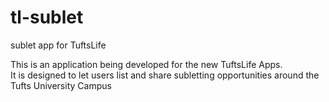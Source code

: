 tl-sublet
=========

sublet app for TuftsLife

This is an application being developed for the new TuftsLife Apps.  
It is designed to let users list and share subletting opportunities around the 
Tufts University Campus

